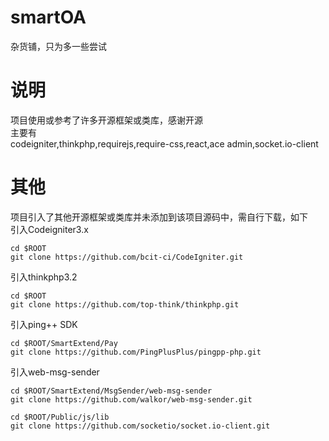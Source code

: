 # smartOA
杂货铺，只为多一些尝试  

# 说明
项目使用或参考了许多开源框架或类库，感谢开源  
主要有  
codeigniter,thinkphp,requirejs,require-css,react,ace admin,socket.io-client

# 其他
项目引入了其他开源框架或类库并未添加到该项目源码中，需自行下载，如下  
引入Codeigniter3.x  
```
cd $ROOT
git clone https://github.com/bcit-ci/CodeIgniter.git
```
引入thinkphp3.2  
```
cd $ROOT
git clone https://github.com/top-think/thinkphp.git
```
引入ping++ SDK  
```
cd $ROOT/SmartExtend/Pay
git clone https://github.com/PingPlusPlus/pingpp-php.git
```
引入web-msg-sender  
```
cd $ROOT/SmartExtend/MsgSender/web-msg-sender
git clone https://github.com/walkor/web-msg-sender.git
```
```
cd $ROOT/Public/js/lib
git clone https://github.com/socketio/socket.io-client.git
```